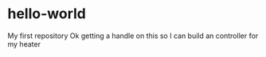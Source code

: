 # hello-world
My first repository
Ok getting a handle on this so I can build an controller for my heater

